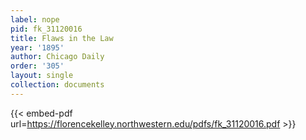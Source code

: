 ```yaml
---
label: nope
pid: fk_31120016
title: Flaws in the Law
year: '1895'
author: Chicago Daily
order: '305'
layout: single
collection: documents
---
```



{{< embed-pdf url=https://florencekelley.northwestern.edu/pdfs/fk_31120016.pdf >}}